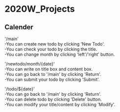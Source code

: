 # 2020W_Projects

Calender
-------------

'/main'  
-You can create new todo by clicking 'New Todo'.  
-You can check your todo by clicking the title.  
-You can change month by clicking 'left'/'right' button.  
  
'/newtodo/${month}/${date}'  
-You can write on title box and content box.  
-You can go back to '/main' by clicking 'Return'.  
-You can submit your todo by clicking 'Submit'.  
  
'/todo/${date}'  
-You can go back to '/main' by clicking 'Return'.  
-You can delete todo by clicking 'Delete' button.  
-You can modify your title/content by clicking 'Modify'.  
